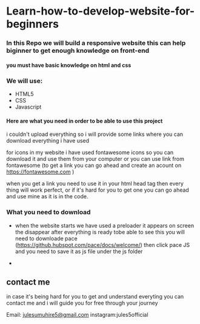 # Learn-how-to-develop-website-for-beginners

### In this Repo we will build a responsive website this can help biginner to get enough knowledge on front-end

#### you must have basic knowledge on html and css 

### We will use:
* HTML5
* CSS
* Javascript

#### Here are what you need in order to be able to use this project
i couldn't upload everything so i will provide some links where you can download everything i have used

for icons in my website i have used fontawesome icons so you can download it and use them from your computer or you can use link 
from fontawesome (to get a link you can go ahead and create an acount on https://fontawesome.com )

when you get a link you need to use it in your html head tag then every thing will work perfect, or if it's hard for you to get one you can go ahead and use mine as it is in the code.

### What you need to download
* when the website starts we have used a preloader it appears on screen the disappear after everything is ready 
tobe able to see this you will need to downloade pace (https://github.hubspot.com/pace/docs/welcome/) then click pace JS and you need to save it as js file under the js folder 

*





## contact me
in case it's being hard for you to get and understand everyting you can contact me and i will guide you for free through your journey 

Email: julesumuhire5@gmail.com
instagram:jules5official

